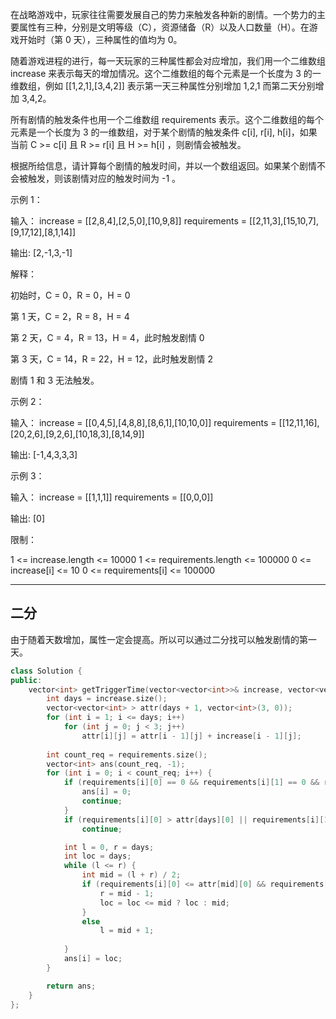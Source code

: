 在战略游戏中，玩家往往需要发展自己的势力来触发各种新的剧情。一个势力的主要属性有三种，分别是文明等级（C），资源储备（R）以及人口数量（H）。在游戏开始时（第 0 天），三种属性的值均为 0。

随着游戏进程的进行，每一天玩家的三种属性都会对应增加，我们用一个二维数组 increase 来表示每天的增加情况。这个二维数组的每个元素是一个长度为 3 的一维数组，例如 [[1,2,1],[3,4,2]] 表示第一天三种属性分别增加 1,2,1 而第二天分别增加 3,4,2。

所有剧情的触发条件也用一个二维数组 requirements 表示。这个二维数组的每个元素是一个长度为 3 的一维数组，对于某个剧情的触发条件 c[i], r[i], h[i]，如果当前 C >= c[i] 且 R >= r[i] 且 H >= h[i] ，则剧情会被触发。

根据所给信息，请计算每个剧情的触发时间，并以一个数组返回。如果某个剧情不会被触发，则该剧情对应的触发时间为 -1 。

示例 1：

输入： increase = [[2,8,4],[2,5,0],[10,9,8]] requirements = [[2,11,3],[15,10,7],[9,17,12],[8,1,14]]

输出: [2,-1,3,-1]

解释：

初始时，C = 0，R = 0，H = 0

第 1 天，C = 2，R = 8，H = 4

第 2 天，C = 4，R = 13，H = 4，此时触发剧情 0

第 3 天，C = 14，R = 22，H = 12，此时触发剧情 2

剧情 1 和 3 无法触发。

示例 2：

输入： increase = [[0,4,5],[4,8,8],[8,6,1],[10,10,0]] requirements = [[12,11,16],[20,2,6],[9,2,6],[10,18,3],[8,14,9]]

输出: [-1,4,3,3,3]

示例 3：

输入： increase = [[1,1,1]] requirements = [[0,0,0]]

输出: [0]

限制：

1 <= increase.length <= 10000
1 <= requirements.length <= 100000
0 <= increase[i] <= 10
0 <= requirements[i] <= 100000
___________________________  
  
## 二分
由于随着天数增加，属性一定会提高。所以可以通过二分找可以触发剧情的第一天。  
```cpp
class Solution {
public:
    vector<int> getTriggerTime(vector<vector<int>>& increase, vector<vector<int>>& requirements) {
        int days = increase.size();
        vector<vector<int> > attr(days + 1, vector<int>(3, 0));
        for (int i = 1; i <= days; i++)
            for (int j = 0; j < 3; j++) 
                attr[i][j] = attr[i - 1][j] + increase[i - 1][j];
        
        int count_req = requirements.size();
        vector<int> ans(count_req, -1);
        for (int i = 0; i < count_req; i++) {
            if (requirements[i][0] == 0 && requirements[i][1] == 0 && requirements[i][2] == 0) {
                ans[i] = 0;
                continue;
            }
            if (requirements[i][0] > attr[days][0] || requirements[i][1] > attr[days][1] || requirements[i][2] > attr[days][2])
                continue;

            int l = 0, r = days;
            int loc = days;
            while (l <= r) {
                int mid = (l + r) / 2;
                if (requirements[i][0] <= attr[mid][0] && requirements[i][1] <= attr[mid][1] && requirements[i][2] <= attr[mid][2]) {
                    r = mid - 1;
                    loc = loc <= mid ? loc : mid;
                }
                else
                    l = mid + 1;
                
            }
            ans[i] = loc;
        }

        return ans;
    }
};
```